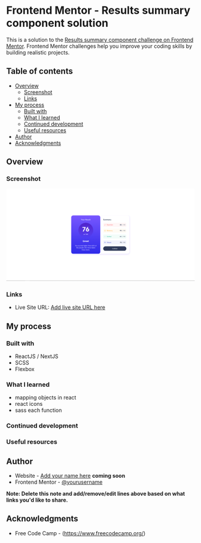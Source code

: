 # Frontend Mentor - Results summary component solution

This is a solution to the [Results summary component challenge on Frontend Mentor](https://www.frontendmentor.io/challenges/results-summary-component-CE_K6s0maV). Frontend Mentor challenges help you improve your coding skills by building realistic projects.

## Table of contents

- [Overview](#overview)
  - [Screenshot](#screenshot)
  - [Links](#links)
- [My process](#my-process)
  - [Built with](#built-with)
  - [What I learned](#what-i-learned)
  - [Continued development](#continued-development)
  - [Useful resources](#useful-resources)
- [Author](#author)
- [Acknowledgments](#acknowledgments)

## Overview

### Screenshot

![](screenshot.png)

### Links

- Live Site URL: [Add live site URL here]()

## My process

### Built with

- ReactJS / NextJS
- SCSS
- Flexbox

### What I learned

- mapping objects in react
- react icons
- sass each function

### Continued development

### Useful resources

## Author

- Website - [Add your name here](https://www.your-site.com) **coming soon**
- Frontend Mentor - [@yourusername](https://www.frontendmentor.io/profile/Mikoyzskie)

**Note: Delete this note and add/remove/edit lines above based on what links you'd like to share.**

## Acknowledgments

- Free Code Camp - (https://www.freecodecamp.org/)
